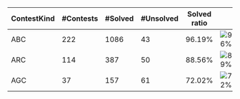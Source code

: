 | ContestKind | #Contests | #Solved | #Unsolved | Solved ratio | |
| - | - | - | - | - | - |
| ABC | 222 | 1086 | 43 | 96.19% | ![96%](https://progress-bar.dev/96?title=Solved) |
| ARC | 114 | 387 | 50 | 88.56% | ![89%](https://progress-bar.dev/89?title=Solved) |
| AGC | 37 | 157 | 61 | 72.02% | ![72%](https://progress-bar.dev/72?title=Solved) |
